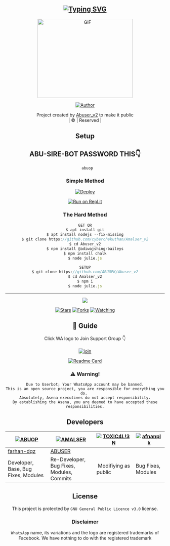 <div align="center">

## [![Typing SVG](https://readme-typing-svg.herokuapp.com?font=Lemon+milk&color=F70000&lines=Welcome+to+Abuser_v2+WA+Bot+repo;Created+by+ABU;This+is+a+Bgm+stickerbot;With+more+features)](https://git.io/typing-svg)

 </a>
</p>
<div align="center">
  <p align="center">
<img src="https://www.linkpicture.com/q/20210930_221359.jpg?cid=790b7611a48d56eec88e20cfedb2c8be6e08c0fde3f8fe72&rid=giphy.gif&ct=g.gif" alt="GIF" width="300" height="250"/>
</p>
  <p align="center">
<a href="https://github.com/ABUOPK"><img title="Author" src="https://img.shields.io/badge/Author-Abu-ABUOPK/Abuser_v2?color=blue&style=for-the-badge&logo=whatsapp"></a>
</p>
</div>
<p align="center">
Project created by <a href="https://github.com/ABUOPK">Abuser_v2</a> to make it public
    <br>
       | © |
        Reserved |
    <br> 
</p>

## Setup
<div align="center"> 


## ABU-SIRE-BOT PASSWORD THIS👇

      abuop

  ### Simple Method
  
[![Deploy](https://www.herokucdn.com/deploy/button.svg)](https://heroku.com/deploy?template=https://github.com/ABUOPK/Abuser_v2) 
  
[![Run on Repl.it](https://repl.it/badge/github/quiec/whatsAlfa)](https://replit.com/@ABUOPK/Abusire_v2)
  
### The Hard Method
```js
GET QR
$ apt install git
$ apt install nodejs --fix-missing
$ git clone https://github.com/cyberchekuthan/Amalser_v2
$ cd Abuser_v2
$ npm install @adiwajshing/baileys
$ npm install chalk
$ node julie.js
```
      
```js
SETUP
$ git clone https://github.com/ABUOPK/Abuser_v2
$ cd Amalser_v2
$ npm i
$ node julie.js
```

----

  <p align="center">
  <a href="httsp://github.com/ABUOPK/Abusire_v2">
    
<a href="https://github.com/farhan-dqz/followers">
<img src="https://img.shields.io/github/repo-size/farhan-dqz/Julie-Mwol?color=green&label=Repo%20total%20size&style=plastic">
<p align="center">
<a href="https://github.com/farhan-dqz/followers"
<img title="Followers" src="https://img.shields.io/github/followers/farhan-dqz?color=blue&style=flat-square"></a>
<a href="https://github.com/farhan-dqz/JulieMwol/stargazers/"><img title="Stars" src="https://img.shields.io/github/stars/farhan-dqz/JulieMwol?color=blue&style=flat-square"></a>
<a href="https://github.com/farhan-dqz/JulieMwol/network/members"><img title="Forks" src="https://img.shields.io/github/forks/farhan-dqz/JulieMwol?color=blue&style=flat-square"></a>
<a href="https://github.com/farhan-dqz/JulieMwol/watchers"><img title="Watching" src="https://img.shields.io/github/watchers/farhan-dqz/JulieMwol?label=Watchers&color=blue&style=flat-square"></a>
</p>

## 📢 Guide
Click WA logo to Join Support Group 👇
    <br>
<br>
  [![join](https://github.com/Alien-alfa/PublicBot/blob/main/wlogo.svg.png)](https://chat.whatsapp.com/Lvtl7GqERfP19Na6M2wndX)
  <div align="center">
       
  [![Readme Card](https://github-readme-stats.vercel.app/api/pin/?username=farhan-dqz&repo=Julie-Mwol&theme=nightowl)](https://github.com/farhan-dqz/Julie-Mwol)
  </div>
    
### ⚠️ Warning! 
```
Due to Userbot; Your WhatsApp account may be banned.
This is an open source project, you are responsible for everything you do. 
Absolutely, Asena executives do not accept responsibility.
By establishing the Asena, you are deemed to have accepted these responsibilities.
```

## Developers
  <div align="center">
    
  [![ABUOP](https://github.com/farhan-dqz.png?size=100)](https://github.com/farhan-dqz) | [![AMALSER](https://github.com/ABUOPK.png?size=100)](https://github.com/ABUOPK) |  [![TOXIC4L!3N](https://github.com/Alien-alfa.png?size=100)](https://github.com/AI-VIKI) | [![afnanplk](https://github.com/afnanplk.png?size=100)](https://github.com/afnanplk) 
----|----|----|----
[farhan-dqz](https://github.com/ABUOPK) | [ABUSER](https://github.com/ABUOPK) | 
Developer, Base, Bug Fixes, Modules| Re-Developer, Bug Fixes, Modules, Commits |  Modifiying  as   public | Bug Fixes, Modules 
  </div>
    


## License
This project is protected by `GNU General Public Licence v3.0` license.

### Disclaimer
`WhatsApp` name, its variations and the logo are registered trademarks of Facebook. We have nothing to do with the registered trademark
